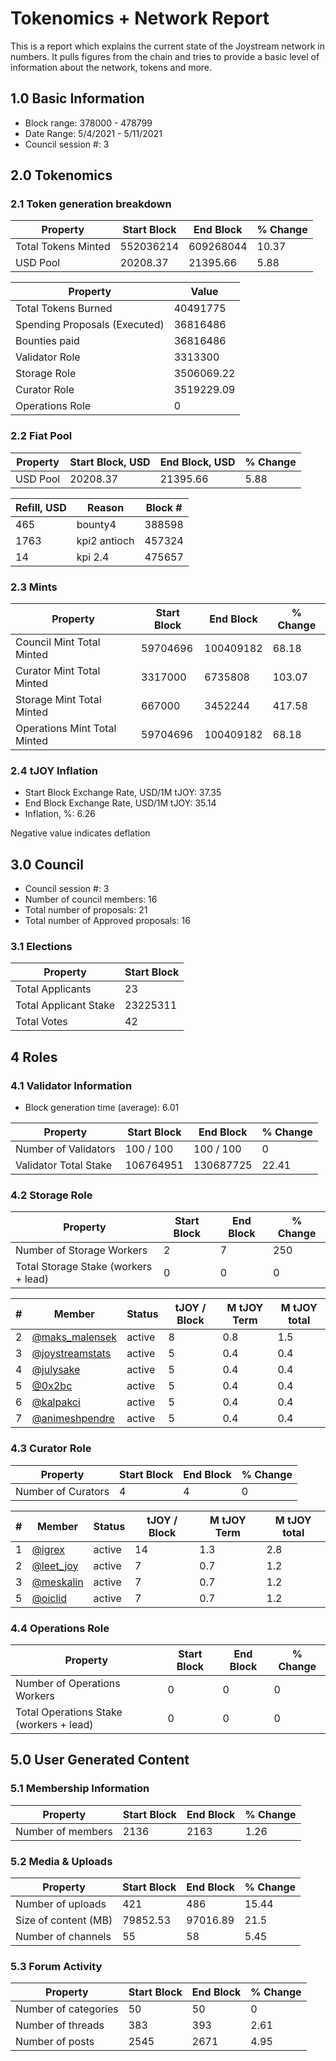 # Tokenomics + Network Report
This is a report which explains the current state of the Joystream network in numbers. It pulls figures from the chain and tries to provide a basic level of information about the network, tokens and more. 

## 1.0 Basic Information
* Block range: 378000 - 478799
* Date Range: 5/4/2021 - 5/11/2021
* Council session #: 3

## 2.0 Tokenomics
### 2.1 Token generation breakdown
| Property            | Start Block | End Block | % Change |
|---------------------|--------------|--------------|----------|
| Total Tokens Minted |  552036214 | 609268044 | 10.37 |
| USD Pool |  20208.37 | 21395.66 | 5.88 |

| Property            | Value        |
|---------------------|--------------|
| Total Tokens Burned | 40491775 |
| Spending Proposals (Executed) | 36816486 |
| Bounties paid       | 36816486 |
| Validator Role      | 3313300 |
| Storage Role        | 3506069.22 |
| Curator Role        | 3519229.09 |
| Operations Role     | 0 |

### 2.2 Fiat Pool
| Property            | Start Block, USD | End Block, USD | % Change |
|---------------------|--------------|--------------|----------|
| USD Pool | 20208.37 | 21395.66 | 5.88 |

| Refill, USD | Reason | Block # |
|---------------------|--------------|--------------|
| 465 | bounty4 | 388598 |
| 1763 | kpi2 antioch | 457324 |
| 14 | kpi 2.4 | 475657 |


### 2.3 Mints
| Property                    | Start Block           | End Block | % Change |
|-----------------------------|-----------------------|--------------|----------|
| Council Mint Total Minted   | 59704696  | 100409182 |68.18 |
| Curator Mint Total Minted   | 3317000 | 6735808 | 103.07 |
| Storage Mint Total Minted   | 667000 | 3452244 | 417.58 |
| Operations Mint Total Minted | 59704696 | 100409182 | 68.18 |


### 2.4 tJOY Inflation

* Start Block Exchange Rate, USD/1M tJOY: 37.35
* End Block Exchange Rate, USD/1M tJOY: 35.14
* Inflation, %: 6.26

Negative value indicates deflation

## 3.0 Council
* Council session #: 3
* Number of council members: 16
* Total number of proposals: 21
* Total number of Approved proposals: 16

### 3.1 Elections
| Property                    | Start Block  |
|-----------------------------|--------------|
| Total Applicants            | 23 |
| Total Applicant Stake       | 23225311 |
| Total Votes                 | 42 |

## 4 Roles
### 4.1 Validator Information
* Block generation time (average): 6.01

| Property                   | Start Block | End Block | % Change |
|----------------------------|--------------|--------------|----------|
| Number of Validators       | 100 / 100 | 100 / 100 | 0 |
| Validator Total Stake      | 106764951 | 130687725 | 22.41 |


### 4.2 Storage Role
| Property                | Start Block | End Block | % Change |
|-------------------------|--------------|--------------|----------|
| Number of Storage Workers | 2 | 7 | 250 |
| Total Storage Stake (workers + lead) | 0 | 0 | 0 |

| # | Member | Status | tJOY / Block | M tJOY Term | M tJOY total |
|--|--|--|--|--|--|
| 2 | [@maks_malensek](https://pioneer.joystreamstats.live/#/members/maks_malensek) | active | 8 | 0.8 | 1.5 |
| 3 | [@joystreamstats](https://pioneer.joystreamstats.live/#/members/joystreamstats) | active | 5 | 0.4 | 0.4 |
| 4 | [@julysake](https://pioneer.joystreamstats.live/#/members/julysake) | active | 5 | 0.4 | 0.4 |
| 5 | [@0x2bc](https://pioneer.joystreamstats.live/#/members/0x2bc) | active | 5 | 0.4 | 0.4 |
| 6 | [@kalpakci](https://pioneer.joystreamstats.live/#/members/kalpakci) | active | 5 | 0.4 | 0.4 |
| 7 | [@animeshpendre](https://pioneer.joystreamstats.live/#/members/animeshpendre) | active | 5 | 0.4 | 0.4 |


### 4.3 Curator Role
| Property                | Start Block | End Block | % Change |
|-------------------------|--------------|--------------|----------|
| Number of Curators      | 4 | 4 | 0 |

| # | Member | Status | tJOY / Block | M tJOY Term | M tJOY total |
|--|--|--|--|--|--|
| 1 | [@igrex](https://pioneer.joystreamstats.live/#/members/igrex) | active | 14 | 1.3 | 2.8 |
| 2 | [@leet_joy](https://pioneer.joystreamstats.live/#/members/leet_joy) | active | 7 | 0.7 | 1.2 |
| 3 | [@meskalin](https://pioneer.joystreamstats.live/#/members/meskalin) | active | 7 | 0.7 | 1.2 |
| 5 | [@oiclid](https://pioneer.joystreamstats.live/#/members/oiclid) | active | 7 | 0.7 | 1.2 |


### 4.4 Operations Role
| Property                | Start Block | End Block | % Change |
|-------------------------|--------------|--------------|----------|
| Number of Operations Workers      | 0 | 0 | 0 |
| Total Operations Stake (workers + lead) | 0 | 0 | 0 |



## 5.0 User Generated Content
### 5.1 Membership Information
| Property          | Start Block | End Block | % Change |
|-------------------|--------------|--------------|----------|
| Number of members | 2136|  2163 | 1.26 |

### 5.2 Media & Uploads
| Property                | Start Block | End Block | % Change |
|-------------------------|--------------|--------------|----------|
| Number of uploads       | 421 |486 | 15.44 |
| Size of content (MB) 	  | 79852.53 | 97016.89 | 21.5 |
| Number of channels      | 55 | 58 | 5.45 |

### 5.3 Forum Activity
| Property          | Start Block | End Block | % Change |
|-------------------|--------------|--------------|----------|
| Number of categories | 50 | 50 | 0 |
| Number of threads    | 383 | 393 | 2.61 |
| Number of posts      | 2545 | 2671 | 4.95 |
